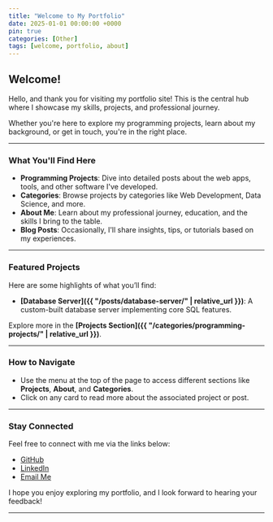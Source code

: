 ```yaml
---
title: "Welcome to My Portfolio"
date: 2025-01-01 00:00:00 +0000
pin: true
categories: [Other]
tags: [welcome, portfolio, about]
---
```


## Welcome!

Hello, and thank you for visiting my portfolio site! This is the central hub where I showcase my skills, projects, and professional journey.

Whether you're here to explore my programming projects, learn about my background, or get in touch, you're in the right place.

---

### **What You'll Find Here**

- **Programming Projects**: Dive into detailed posts about the web apps, tools, and other software I've developed.
- **Categories**: Browse projects by categories like Web Development, Data Science, and more.
- **About Me**: Learn about my professional journey, education, and the skills I bring to the table.
- **Blog Posts**: Occasionally, I'll share insights, tips, or tutorials based on my experiences.

---

### **Featured Projects**  
Here are some highlights of what you’ll find:  
- **[Database Server]({{ "/posts/database-server/" | relative_url }})**: A custom-built database server implementing core SQL features.  

Explore more in the **[Projects Section]({{ "/categories/programming-projects/" | relative_url }})**.  

---

### **How to Navigate**

- Use the menu at the top of the page to access different sections like **Projects**, **About**, and **Categories**.
- Click on any card to read more about the associated project or post.

---

### **Stay Connected**

Feel free to connect with me via the links below:
- [GitHub](https://github.com/yourusername)
- [LinkedIn](https://www.linkedin.com/in/yourusername/)
- [Email Me](mailto:your.email@example.com)

I hope you enjoy exploring my portfolio, and I look forward to hearing your feedback!

---